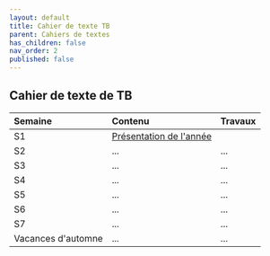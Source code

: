 ```yaml
---
layout: default
title: Cahier de texte TB
parent: Cahiers de textes
has_children: false
nav_order: 2
published: false
---
```

## Cahier de texte de TB

| Semaine            | Contenu                                                                               | Travaux |
| :------------------- | :-------------------------------------------------------------------------------------- | :-------- |
| S1                 | [Présentation de l'année](../../docs/Présentation) |         |
| S2                 | ...                                                                                   | ...     |
| S3                 | ...                                                                                   | ...     |
| S4                 | ...                                                                                   | ...     |
| S5                 | ...                                                                                   | ...     |
| S6                 | ...                                                                                   | ...     |
| S7                 | ...                                                                                   | ...     |
| Vacances d'automne | ...                                                                                   | ...     |
